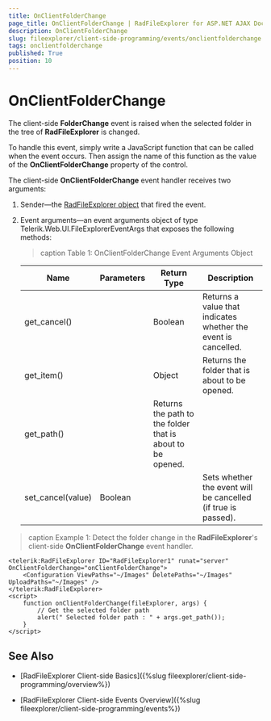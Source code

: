 ```yaml
---
title: OnClientFolderChange
page_title: OnClientFolderChange | RadFileExplorer for ASP.NET AJAX Documentation
description: OnClientFolderChange
slug: fileexplorer/client-side-programming/events/onclientfolderchange
tags: onclientfolderchange
published: True
position: 10
---
```


# OnClientFolderChange

The client-side **FolderChange** event is raised when the selected folder in the tree of **RadFileExplorer** is changed.

To handle this event, simply write a JavaScript function that can be called when the event occurs. Then assign the name of this function as the value of the **OnClientFolderChange** property of the control.

The client-side **OnClientFolderChange** event handler receives two arguments:

1. Sender—the [RadFileExplorer object](http://docs.telerik.com/devtools/aspnet-ajax/api/client/Telerik.Web.UI.RadFileExplorer) that fired the event.

1. Event arguments—an event arguments object of type Telerik.Web.UI.FileExplorerEventArgs that exposes the following methods:

	>caption Table 1: OnClientFolderChange Event Arguments Object

	|  **Name**  |  **Parameters**  |  **Return Type**  |  **Description**  |
	| ------ | ------ | ------ | ------ |
	|get_cancel()||Boolean|Returns a value that indicates whether the event is cancelled.|
	|get_item()||Object|Returns the folder that is about to be opened.|
	|get_path()||Returns the path to the folder that is about to be opened.|
	|set_cancel(value)|Boolean||Sets whether the event will be cancelled (if true is passed).|

>caption Example 1: Detect the folder change in the **RadFileExplorer**'s client-side **OnClientFolderChange** event handler.

````ASP.NET
<telerik:RadFileExplorer ID="RadFileExplorer1" runat="server"  OnClientFolderChange="onClientFolderChange">
    <Configuration ViewPaths="~/Images" DeletePaths="~/Images" UploadPaths="~/Images" />
</telerik:RadFileExplorer>
<script>
    function onClientFolderChange(fileExplorer, args) {
        // Get the selected folder path    
        alert(" Selected folder path : " + args.get_path());
    }
</script>
````


## See Also

 * [RadFileExplorer Client-side Basics]({%slug fileexplorer/client-side-programming/overview%})

 * [RadFileExplorer Client-side Events Overview]({%slug fileexplorer/client-side-programming/events%})
